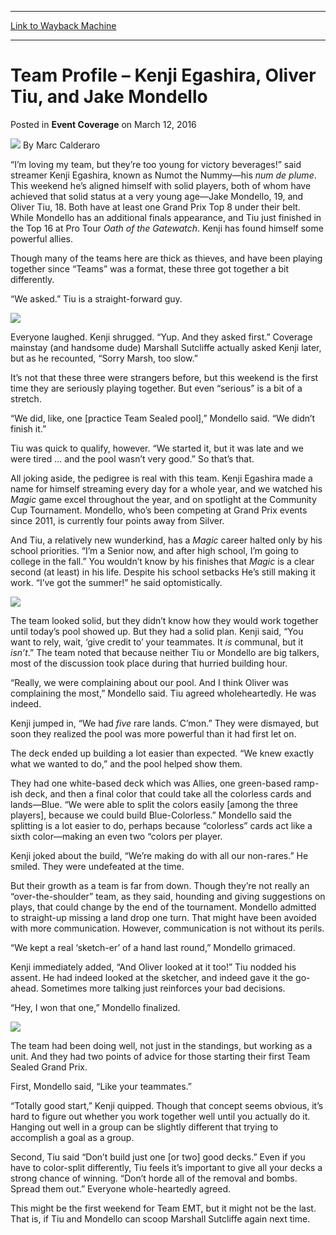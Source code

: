 
---
[Link to Wayback Machine](https://web.archive.org/web/20160315185627/http://magic.wizards.com/en/events/coverage/gpdc16/team-profile-kenji-egashira-oliver-tiu-and-jake-mondello-2016-03-12)

[_metadata_:author]:- "Marc Calderaro"
[_metadata_:description]:- "“I’m loving my team, but they’re too young for victory beverages!” said streamer Kenji Egashira, known as Numot the Nummy—his num de plume. This weekend he’s aligned himself with solid players, both of whom have achieved that solid status at a very young age—Jake Mondello, 19, and Oliver Tiu, 18. Both have at least one Grand Prix Top 8 under their belt. While Mondello has an additional finals appearance, and Tiu just finished in the Top 16 at Pro Tour Oath of the Gatewatch. Kenji has found himself some powerful allies."
[_metadata_:generator]:- "Drupal 7 (http://drupal.org)"
[_metadata_:node]:- "993201"
[_metadata_:publish_date]:- "2016-03-12"
[_metadata_:source]:- "div-main-content"
[_metadata_:title]:- "Team Profile – Kenji Egashira, Oliver Tiu, and Jake Mondello"
[_metadata_:wayback_capture_timestamp]:- "2016-03-15 18:56:27"
[_metadata_:wayback_raw_url]:- "https://web.archive.org/web/20160315185627id_/http://magic.wizards.com/en/events/coverage/gpdc16/team-profile-kenji-egashira-oliver-tiu-and-jake-mondello-2016-03-12"
[_metadata_:wayback_url]:- "http://magic.wizards.com/en/events/coverage/gpdc16/team-profile-kenji-egashira-oliver-tiu-and-jake-mondello-2016-03-12"
---


Team Profile – Kenji Egashira, Oliver Tiu, and Jake Mondello
============================================================



 Posted in **Event Coverage**
 on March 12, 2016 






![](https://media.magic.wizards.com/styles/auth_small/public/images/person/calderaro.jpg)
By Marc Calderaro











“I’m loving my team, but they’re too young for victory beverages!” said streamer Kenji Egashira, known as Numot the Nummy—his *num de plume*. This weekend he’s aligned himself with solid players, both of whom have achieved that solid status at a very young age—Jake Mondello, 19, and Oliver Tiu, 18. Both have at least one Grand Prix Top 8 under their belt. While Mondello has an additional finals appearance, and Tiu just finished in the Top 16 at Pro Tour *Oath of the Gatewatch*. Kenji has found himself some powerful allies.


Though many of the teams here are thick as thieves, and have been playing together since “Teams” was a format, these three got together a bit differently.


“We asked.” Tiu is a straight-forward guy.


![](https://media.wizards.com/2016/events/gpdc16/Jake-Mondello,-Oliver-Tiu,-and-Kenji-Egashira-making-do-with-their-non-rares.jpg)


Everyone laughed. Kenji shrugged. “Yup. And they asked first.” Coverage mainstay (and handsome dude) Marshall Sutcliffe actually asked Kenji later, but as he recounted, “Sorry Marsh, too slow.”


It’s not that these three were strangers before, but this weekend is the first time they are seriously playing together. But even “serious” is a bit of a stretch.


“We did, like, one [practice Team Sealed pool],” Mondello said. “We didn’t finish it.”


Tiu was quick to qualify, however. “We started it, but it was late and we were tired ... and the pool wasn’t very good.” So that’s that.


All joking aside, the pedigree is real with this team. Kenji Egashira made a name for himself streaming every day for a whole year, and we watched his *Magic* game excel throughout the year, and on spotlight at the Community Cup Tournament. Mondello, who’s been competing at Grand Prix events since 2011, is currently four points away from Silver.


And Tiu, a relatively new wunderkind, has a *Magic* career halted only by his school priorities. “I’m a Senior now, and after high school, I’m going to college in the fall.” You wouldn’t know by his finishes that *Magic* is a clear second (at least) in his life. Despite his school setbacks He’s still making it work. “I’ve got the summer!” he said optomistically.


![](https://media.wizards.com/2016/events/gpdc16/Oliver-Tiu,-Jake-Mondello,-and-Kenji-Egashira.jpg)


The team looked solid, but they didn’t know how they would work together until today’s pool showed up. But they had a solid plan. Kenji said, “You want to rely, wait, ‘give credit to’ your teammates. It *is* communal, but it *isn’t*.” The team noted that because neither Tiu or Mondello are big talkers, most of the discussion took place during that hurried building hour.


“Really, we were complaining about our pool. And I think Oliver was complaining the most,” Mondello said. Tiu agreed wholeheartedly. He was indeed.


Kenji jumped in, “We had *five* rare lands. C’mon.” They were dismayed, but soon they realized the pool was more powerful than it had first let on.


The deck ended up building a lot easier than expected. “We knew exactly what we wanted to do,” and the pool helped show them.


They had one white-based deck which was Allies, one green-based ramp-ish deck, and then a final color that could take all the colorless cards and lands—Blue. “We were able to split the colors easily [among the three players], because we could build Blue-Colorless.” Mondello said the splitting is a lot easier to do, perhaps because “colorless” cards act like a sixth color—making an even two “colors per player.


Kenji joked about the build, “We’re making do with all our non-rares.” He smiled. They were undefeated at the time.


But their growth as a team is far from down. Though they’re not really an “over-the-shoulder” team, as they said, hounding and giving suggestions on plays, that could change by the end of the tournament. Mondello admitted to straight-up missing a land drop one turn. That might have been avoided with more communication. However, communication is not without its perils.


“We kept a real ‘sketch-er’ of a hand last round,” Mondello grimaced.


Kenji immediately added, “And Oliver looked at it too!” Tiu nodded his assent. He had indeed looked at the sketcher, and indeed gave it the go-ahead. Sometimes more talking just reinforces your bad decisions.


“Hey, I won that one,” Mondello finalized.


![](https://media.wizards.com/2016/events/gpdc16/Oliver-Tiu-and-Kenji-Egashira,-totally-not-communicating-in-the-match.jpg)


The team had been doing well, not just in the standings, but working as a unit. And they had two points of advice for those starting their first Team Sealed Grand Prix.


First, Mondello said, “Like your teammates.”


“Totally good start,” Kenji quipped. Though that concept seems obvious, it’s hard to figure out whether you work together well until you actually do it. Hanging out well in a group can be slightly different that trying to accomplish a goal as a group.


Second, Tiu said “Don’t build just one [or two] good decks.” Even if you have to color-split differently, Tiu feels it’s important to give all your decks a strong chance of winning. “Don’t horde all of the removal and bombs. Spread them out.” Everyone whole-heartedly agreed.


This might be the first weekend for Team EMT, but it might not be the last. That is, if Tiu and Mondello can scoop Marshall Sutcliffe again next time.







